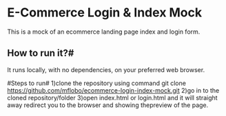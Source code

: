 # E-Commerce Login & Index Mock
This is a mock of an ecommerce landing page index and login form.

## How to run it?#
It runs locally, with no dependencies, on your preferred web browser. 

#Steps to run#
1)clone the repository using command git clone https://github.com/mflobo/ecommerce-login-index-mock.git
2)go in to the cloned  repository/folder
3)open index.html or login.html and it will straight away redirect you to the browser and showing thepreview of the page.
